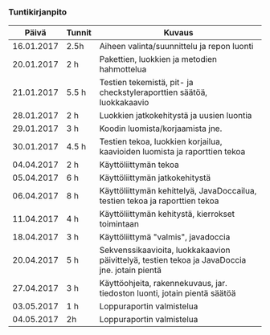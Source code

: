 ### Tuntikirjanpito
Päivä | Tunnit | Kuvaus
--------------- | ----- | ------
16.01.2017 | 2.5h | Aiheen valinta/suunnittelu ja repon luonti
20.01.2017 | 2 h | Pakettien, luokkien ja metodien hahmottelua
21.01.2017 | 5.5 h | Testien tekemistä, pit- ja checkstyleraporttien säätöä, luokkakaavio
28.01.2017 | 2 h | Luokkien jatkokehitystä ja uusien luontia
29.01.2017 | 3 h | Koodin luomista/korjaamista jne.
30.01.2017 | 4.5 h | Testien tekoa, luokkien korjailua, kaavioiden luomista ja raporttien tekoa
04.04.2017 | 2 h | Käyttöliittymän tekoa
05.04.2017 | 6 h | Käyttöliittymän jatkokehitystä
06.04.2017 | 8 h | Käyttöliittymän kehittelyä, JavaDoccailua, testien tekoa ja raporttien tekoa
11.04.2017 | 4 h | Käyttöliittymän kehitystä, kierrokset toimintaan
18.04.2017 | 3 h | Käyttöliittymä "valmis", javadoccia
20.04.2017 | 5 h | Sekvenssikaavioita, luokkakaavion päivittelyä, testien tekoa ja JavaDoccia jne. jotain pientä
27.04.2017 | 3 h | Käyttöohjeita, rakennekuvaus, jar. tiedoston luonti, jotain pientä säätöä 
03.05.2017 | 1 h | Loppuraportin valmistelua
04.05.2017 | 2h  | Loppuraportin valmistelua
